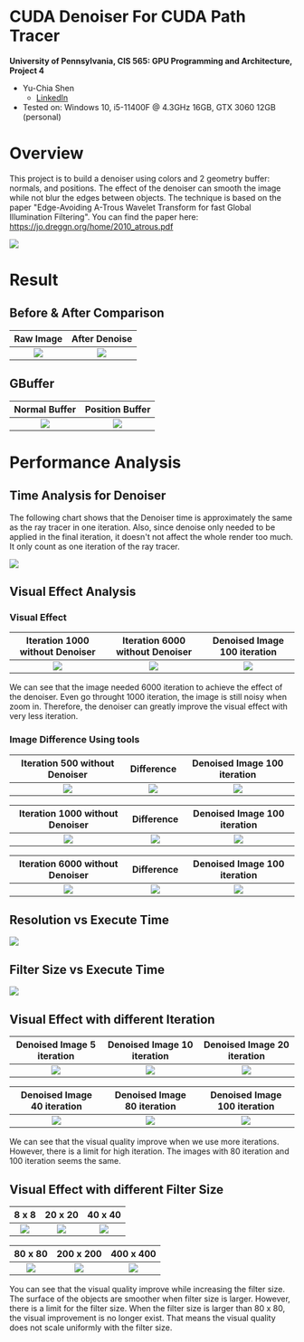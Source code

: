 CUDA Denoiser For CUDA Path Tracer
==================================

**University of Pennsylvania, CIS 565: GPU Programming and Architecture, Project 4**

* Yu-Chia Shen
  * [LinkedIn](https://www.linkedin.com/in/ycshen0831/)
* Tested on: Windows 10, i5-11400F @ 4.3GHz 16GB, GTX 3060 12GB (personal)

# Overview
This project is to build a denoiser using colors and 2 geometry buffer: normals, and positions. The effect of the denoiser can smooth the image while not blur the edges between objects. The technique is based on the paper "Edge-Avoiding A-Trous Wavelet Transform for fast Global Illumination Filtering". You can find the paper here: https://jo.dreggn.org/home/2010_atrous.pdf

![](./img/Laterns.png)

# Result

## **Before & After Comparison**
| Raw Image | After Denoise | 
| :--------------------------: | :-------------------: | 
| ![](./img/before.png) | ![](./img/after.png) |

## **GBuffer**
| Normal Buffer |  Position Buffer | 
| :--------------------------: | :-------------------: | 
| ![](./img/normals_img.png) | ![](./img/positions_img.png) |

# Performance Analysis

## Time Analysis for Denoiser

The following chart shows that the Denoiser time is approximately the same as the ray tracer in one iteration. Also, since denoise only needed to be applied in the final iteration, it doesn't not affect the whole render too much. It only count as one iteration of the ray tracer. 

![](./img/Resolution%20(pixel)%20vs%20Run%20Time%20(ms)%20vs%20iter.png)

## Visual Effect Analysis

### Visual Effect
| Iteration 1000 without Denoiser | Iteration 6000 without Denoiser | Denoised Image 100 iteration
| :--------------------------: | :-------------------: | :-------------------: | 
| ![](./img/iteration/a1000.png) | ![](./img/iteration/a6000.png)  | ![](./img/iteration/aResult.png) | 

We can see that the image needed 6000 iteration to achieve the effect of the denoiser. Even go throught 1000 iteration, the image is still noisy when zoom in. Therefore, the denoiser can greatly improve the visual effect with very less iteration.

### Image Difference Using tools
| Iteration 500 without Denoiser | Difference | Denoised Image 100 iteration 
| :--------------------------: | :-------------------: | :-------------------: | 
| ![](./img/iteration/cornell.2022-10-22_23-16-51z.500.0samp.png) | ![](./img/vs/vs500.png)  | ![](./img/denoiseResult.png) | 

| Iteration 1000 without Denoiser | Difference | Denoised Image 100 iteration 
| :--------------------------: | :-------------------: | :-------------------: | 
| ![](./img/iteration/cornell.2022-10-22_19-24-22z.1000.0samp.png) | ![](./img/vs/vs1000.png)  | ![](./img/denoiseResult.png) | 

| Iteration 6000 without Denoiser | Difference | Denoised Image 100 iteration 
| :--------------------------: | :-------------------: | :-------------------: | 
| ![](./img/iteration/cornell.2022-10-22_19-24-22z.6000.5samp.png) | ![](./img/vs/vs6000.png)  | ![](./img/denoiseResult.png) | 

## **Resolution vs Execute Time**
![](./img/chart/Resolution%20(pixel)%20vs%20Run%20Time%20(ms).png)

## **Filter Size vs Execute Time**
![](./img/chart/Filter%20Size%20(pixel)%20vs%20Run%20Time%20(ms).png)

## **Visual Effect with different Iteration**
| Denoised Image 5 iteration| Denoised Image 10 iteration | Denoised Image 20 iteration 
| :--------------------------: | :-------------------: | :-------------------: | 
| ![](./img/denoiseIter/cornell.2022-10-22_23-28-04z.5.5samp.png) | ![](./img/denoiseIter/cornell.2022-10-22_23-28-04z.10.4samp.png)  | ![](./img/denoiseIter/cornell.2022-10-22_23-28-04z.20.3samp.png) | 

| Denoised Image 40 iteration| Denoised Image 80 iteration | Denoised Image 100 iteration 
| :--------------------------: | :-------------------: | :-------------------: | 
| ![](./img/denoiseIter/cornell.2022-10-22_23-28-04z.40.2samp.png) | ![](./img/denoiseIter/cornell.2022-10-22_23-28-04z.80.1samp.png)  | ![](./img/denoiseIter/cornell.2022-10-22_23-28-04z.100.0samp.png) | 

We can see that the visual quality improve when we use more iterations. However, there is a limit for high iteration. The images with 80 iteration and 100 iteration seems the same.

## **Visual Effect with different Filter Size**
| 8 x 8 | 20 x 20 |  40 x 40 |
| :--------------------------: | :-------------------: |  :-------------------: | 
| ![](./img/visual_filter_size/f8.png)  | ![](./img/visual_filter_size/f20.png) | ![](./img/visual_filter_size/f40.png) |

| 80 x 80 | 200 x 200 | 400 x 400|
| :--------------------------: | :-------------------: |  :-------------------: | 
| ![](./img/visual_filter_size/f80.png)  | ![](./img/visual_filter_size/f200.png) | ![](./img/visual_filter_size/f400.png) |

You can see that the visual quality improve while increasing the filter size. The surface of the objects are smoother when filter size is larger. However, there is a limit for the filter size. When the filter size is larger than 80 x 80, the visual improvement is no longer exist. That means the visual quality does not scale uniformly with the filter size.
